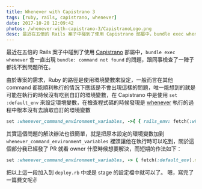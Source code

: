 ```yaml
---
title: Whenever with Capistrano 3
tags: [ruby, rails, capistrano, whenever]
date: 2017-10-20 12:09:42
photos: /whenever-with-capistrano-3/CapistranoLogo.png
desc: 最近在五倍的 Rails 案子中碰到了使用 Capistrano 部屬中，bundle exec whenever 會一直出現 bundle command not found 的問題。
---
```


最近在五倍的 Rails 案子中碰到了使用 [Capistrano](http://capistranorb.com/) 部屬中，`bundle exec whenever` 會一直出現 `bundle: command not found` 的問題，跟同事檢查了一陣子都找不到問題所在。

由於專案的需求，Ruby 的路徑是使用環境變數來設定，一般而言在其他 command 都能順利執行的情況下應該是不會出現這樣的問題，唯一能想到的就是可能在執行的時候沒有吃到自訂的環境變數，在 Capistrano 中是使用 `set :default_env` 來設定環境變數，在檢查程式碼的時候發現是 [whenever](https://github.com/javan/whenever) 執行的過程中根本沒有去讀取自訂的環境變數

<!-- more -->

``` ruby
set :whenever_command_environment_variables, ->{ { rails_env: fetch(:whenever_environment) } }
```

其實這個問題的解決辦法也很簡單，就是把原本設定的環境變數加到 `whenever_command_environment_variables` 裡頭讓他在執行時可以吃到，關於這個部分我已經發了 PR 就看 owner 什麼時候想要解決，而短期的作法如下：

``` ruby
set :whenever_command_environment_variables, -> { fetch(:default_env).merge!(rails_env: fetch(:whenever_environment)) }
```

把以上這一段加入到 `deploy.rb` 中或是 stage 的設定檔中就可以了。
嗯，寫完了一篇費文呢✌️
